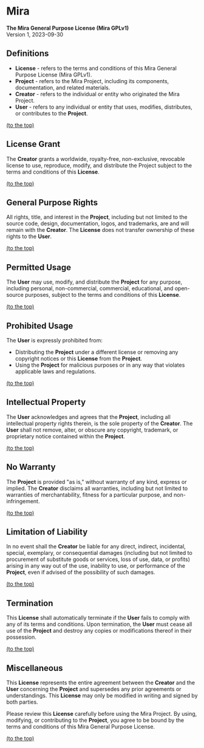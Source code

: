 
# Mira
**The Mira General Purpose License (Mira GPLv1)**<br>
Version 1, 2023-09-30

## Definitions
 - **License** - refers to the terms and conditions of this Mira General Purpose License (Mira GPLv1).
 - **Project** - refers to the Mira Project, including its components, documentation, and related materials.
 - **Creator** - refers to the individual or entity who originated the Mira Project.
 - **User** - refers to any individual or entity that uses, modifies, distributes, or contributes to the **Project**.

[(to the top)](#mira)

## License Grant
The **Creator** grants a worldwide, royalty-free, non-exclusive, revocable license to use, reproduce, modify, and distribute the Project subject to the terms and conditions of this **License**.

[(to the top)](#mira)

## General Purpose Rights
All rights, title, and interest in the **Project**, including but not limited to the source code, design, documentation, logos, and trademarks, are and will remain with the **Creator**. The **License** does not transfer ownership of these rights to the **User**.

[(to the top)](#mira)

## Permitted Usage
The **User** may use, modify, and distribute the **Project** for any purpose, including personal, non-commercial, commercial, educational, and open-source purposes, subject to the terms and conditions of this **License**.

[(to the top)](#mira)

## Prohibited Usage
The **User** is expressly prohibited from:
- Distributing the **Project** under a different license or removing any copyright notices or this **License** from the **Project**.
- Using the **Project** for malicious purposes or in any way that violates applicable laws and regulations.

[(to the top)](#mira)

## Intellectual Property
The **User** acknowledges and agrees that the **Project**, including all intellectual property rights therein, is the sole property of the **Creator**. The **User** shall not remove, alter, or obscure any copyright, trademark, or proprietary notice contained within the **Project**.

[(to the top)](#mira)

## No Warranty
The **Project** is provided "as is," without warranty of any kind, express or implied. The **Creator** disclaims all warranties, including but not limited to warranties of merchantability, fitness for a particular purpose, and non-infringement.

[(to the top)](#mira)

## Limitation of Liability
In no event shall the **Creator** be liable for any direct, indirect, incidental, special, exemplary, or consequential damages (including but not limited to procurement of substitute goods or services, loss of use, data, or profits) arising in any way out of the use, inability to use, or performance of the **Project**, even if advised of the possibility of such damages.

[(to the top)](#mira)

## Termination
This **License** shall automatically terminate if the **User** fails to comply with any of its terms and conditions. Upon termination, the **User** must cease all use of the **Project** and destroy any copies or modifications thereof in their possession.

[(to the top)](#mira)

## Miscellaneous
This **License** represents the entire agreement between the **Creator** and the **User** concerning the **Project** and supersedes any prior agreements or understandings. This **License** may only be modified in writing and signed by both parties.

Please review this **License** carefully before using the Mira Project. By using, modifying, or contributing to the **Project**, you agree to be bound by the terms and conditions of this Mira General Purpose License.

[(to the top)](#mira)
